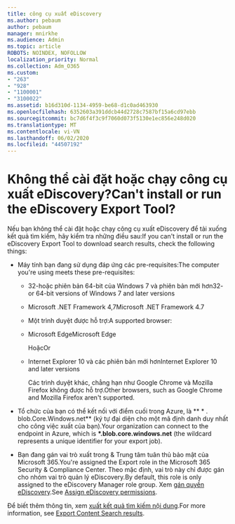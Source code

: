 ```yaml
---
title: công cụ xuất eDiscovery
ms.author: pebaum
author: pebaum
manager: mnirkhe
ms.audience: Admin
ms.topic: article
ROBOTS: NOINDEX, NOFOLLOW
localization_priority: Normal
ms.collection: Adm_O365
ms.custom:
- "263"
- "928"
- "1100001"
- "3100022"
ms.assetid: b16d310d-1134-4959-be68-d1c0ad463930
ms.openlocfilehash: 6352603a391ddcb44d2728c7587bf15a6cd97ebb
ms.sourcegitcommit: bc7d6f4f3c9f7060d073f5130e1ec856e248d020
ms.translationtype: MT
ms.contentlocale: vi-VN
ms.lasthandoff: 06/02/2020
ms.locfileid: "44507192"
---
```

# <a name="cant-install-or-run-the-ediscovery-export-tool"></a><span data-ttu-id="afe00-102">Không thể cài đặt hoặc chạy công cụ xuất eDiscovery?</span><span class="sxs-lookup"><span data-stu-id="afe00-102">Can't install or run the eDiscovery Export Tool?</span></span>

<span data-ttu-id="afe00-103">Nếu bạn không thể cài đặt hoặc chạy công cụ xuất eDiscovery để tải xuống kết quả tìm kiếm, hãy kiểm tra những điều sau:</span><span class="sxs-lookup"><span data-stu-id="afe00-103">If you can't install or run the eDiscovery Export Tool to download search results, check the following things:</span></span>
  
- <span data-ttu-id="afe00-104">Máy tính bạn đang sử dụng đáp ứng các pre-requisites:</span><span class="sxs-lookup"><span data-stu-id="afe00-104">The computer you're using meets these pre-requisites:</span></span>

  - <span data-ttu-id="afe00-105">32-hoặc phiên bản 64-bit của Windows 7 và phiên bản mới hơn</span><span class="sxs-lookup"><span data-stu-id="afe00-105">32- or 64-bit versions of Windows 7 and later versions</span></span>

  - <span data-ttu-id="afe00-106">Microsoft .NET Framework 4,7</span><span class="sxs-lookup"><span data-stu-id="afe00-106">Microsoft .NET Framework 4.7</span></span>

  - <span data-ttu-id="afe00-107">Một trình duyệt được hỗ trợ:</span><span class="sxs-lookup"><span data-stu-id="afe00-107">A supported browser:</span></span>

  - <span data-ttu-id="afe00-108">Microsoft Edge</span><span class="sxs-lookup"><span data-stu-id="afe00-108">Microsoft Edge</span></span>

    <span data-ttu-id="afe00-109">Hoặc</span><span class="sxs-lookup"><span data-stu-id="afe00-109">Or</span></span>

  - <span data-ttu-id="afe00-110">Internet Explorer 10 và các phiên bản mới hơn</span><span class="sxs-lookup"><span data-stu-id="afe00-110">Internet Explorer 10 and later versions</span></span>

    <span data-ttu-id="afe00-111">Các trình duyệt khác, chẳng hạn như Google Chrome và Mozilla Firefox không được hỗ trợ.</span><span class="sxs-lookup"><span data-stu-id="afe00-111">Other browsers, such as Google Chrome and Mozilla Firefox aren't supported.</span></span>

- <span data-ttu-id="afe00-112">Tổ chức của bạn có thể kết nối với điểm cuối trong Azure, là \*\* \* . blob.Core.Windows.net\*\* (ký tự đại diện cho một mã định danh duy nhất cho công việc xuất của bạn).</span><span class="sxs-lookup"><span data-stu-id="afe00-112">Your organization can connect to the endpoint in Azure, which is **\*.blob.core.windows.net** (the wildcard represents a unique identifier for your export job).</span></span>

- <span data-ttu-id="afe00-113">Bạn đang gán vai trò xuất trong &amp; Trung tâm tuân thủ bảo mật của Microsoft 365.</span><span class="sxs-lookup"><span data-stu-id="afe00-113">You're assigned the Export role in the Microsoft 365 Security &amp; Compliance Center.</span></span> <span data-ttu-id="afe00-114">Theo mặc định, vai trò này chỉ được gán cho nhóm vai trò quản lý eDiscovery.</span><span class="sxs-lookup"><span data-stu-id="afe00-114">By default, this role is only assigned to the eDiscovery Manager role group.</span></span> <span data-ttu-id="afe00-115">Xem [gán quyền eDiscovery](https://docs.microsoft.com/microsoft-365/compliance/assign-ediscovery-permissions).</span><span class="sxs-lookup"><span data-stu-id="afe00-115">See [Assign eDiscovery permissions](https://docs.microsoft.com/microsoft-365/compliance/assign-ediscovery-permissions).</span></span>

<span data-ttu-id="afe00-116">Để biết thêm thông tin, xem [xuất kết quả tìm kiếm nội dung](https://docs.microsoft.com/microsoft-365/compliance/export-search-results).</span><span class="sxs-lookup"><span data-stu-id="afe00-116">For more information, see [Export Content Search results](https://docs.microsoft.com/microsoft-365/compliance/export-search-results).</span></span>
  